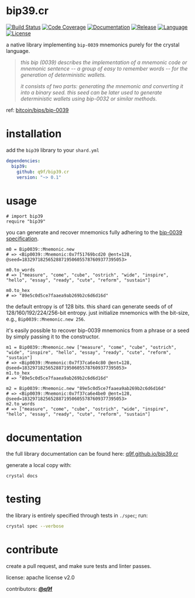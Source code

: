 # bip39.cr

[![Build Status](https://img.shields.io/github/workflow/status/q9f/bip39.cr/Nightly)](https://github.com/q9f/bip39.cr/actions)
[![Code Coverage](https://codecov.io/gh/q9f/bip39.cr/branch/main/graph/badge.svg?token=ngxRs9HdJA)](https://codecov.io/gh/q9f/bip39.cr)
[![Documentation](https://img.shields.io/badge/docs-html-black)](https://q9f.github.io/bip39.cr/)
[![Release](https://img.shields.io/github/v/release/q9f/bip39.cr?include_prereleases&color=black)](https://github.com/q9f/bip39.cr/releases/latest)
[![Language](https://img.shields.io/github/languages/top/q9f/bip39.cr?color=black)](https://github.com/q9f/bip39.cr/search?l=crystal)
[![License](https://img.shields.io/github/license/q9f/bip39.cr.svg?color=black)](LICENSE)

a native library implementing `bip-0039` mnemonics purely for the crystal language.

> _this bip (0039) describes the implementation of a mnemonic code or mnemonic sentence -- a group of easy to remember words -- for the generation of deterministic wallets._
>
> _it consists of two parts: generating the mnemonic and converting it into a binary seed. this seed can be later used to generate deterministic wallets using bip-0032 or similar methods._

ref: [bitcoin/bips/bip-0039](https://github.com/bitcoin/bips/blob/master/bip-0039.mediawiki)

# installation

add the `bip39` library to your `shard.yml`

```yaml
dependencies:
  bip39:
    github: q9f/bip39.cr
    version: "~> 0.1"
```

# usage

```crystal
# import bip39
require "bip39"
```

you can generate and recover mnemonics fully adhering to the [bip-0039 specification](https://github.com/bitcoin/bips/blob/master/bip-0039.mediawiki).

```crystal
m0 = Bip0039::Mnemonic.new
# => <Bip0039::Mnemonic:0x7f51769bcd20 @ent=128, @seed=183297182565288719506055787609377395053>

m0.to_words
# => ["measure", "come", "cube", "ostrich", "wide", "inspire", "hello", "essay", "ready", "cute", "reform", "sustain"]

m0.to_hex
# => "89e5c0d5ce7faaea9ab269b2c6d6d16d"
```

the default entropy is of 128 bits. this shard can generate seeds of of 128/160/192/224/256-bit entropy. just initialize mnemonics with the bit-size, e.g., `Bip0039::Mnemonic.new 256`.

it's easily possible to recover bip-0039 mnemonics from a phrase or a seed by simply passing it to the constructor.

```crystal
m1 = Bip0039::Mnemonic.new ["measure", "come", "cube", "ostrich", "wide", "inspire", "hello", "essay", "ready", "cute", "reform", "sustain"]
# => <Bip0039::Mnemonic:0x7f37ca6e4c80 @ent=128, @seed=183297182565288719506055787609377395053>
m1.to_hex
# => "89e5c0d5ce7faaea9ab269b2c6d6d16d"

m2 = Bip0039::Mnemonic.new "89e5c0d5ce7faaea9ab269b2c6d6d16d"
# => <Bip0039::Mnemonic:0x7f37ca6e4be0 @ent=128, @seed=183297182565288719506055787609377395053>
m2.to_words
# => ["measure", "come", "cube", "ostrich", "wide", "inspire", "hello", "essay", "ready", "cute", "reform", "sustain"]
```

# documentation

the full library documentation can be found here: [q9f.github.io/bip39.cr](https://q9f.github.io/bip39.cr/)

generate a local copy with:

```
crystal docs
```

# testing

the library is entirely specified through tests in `./spec`; run:

```bash
crystal spec --verbose
```

# contribute

create a pull request, and make sure tests and linter passes.

license: apache license v2.0

contributors: [**@q9f**](https://github.com/q9f/)
